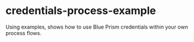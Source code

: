 # credentials-process-example
Using examples, shows how to use Blue Prism credentials within your own process flows.
